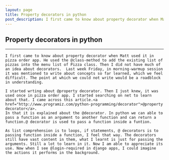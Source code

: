 ```yaml
---
layout: page
title: Property decorators in python
post_description: I first came to know about property decorator when Matt used it in pizza order app. He used the ...
---
```


<div class="post">
    <h2>
        Property decorators in python
    </h2>
    <hr>

    I first came to know about property decorator when Matt used it in pizza order app. He used the @class-method to add the existing list of pizzas into the menu list of Pizza class. Then I did not have much of an idea about decorators.  Last week Friday, in morning-warmup session it was mentioned to write about concepts so far learned, which we feel difficult. The point at which we could not write would be a roadblock in understanding. 

    I started wrting about @property decorator. Then I just knew, it was used once in pizza order app. I started searching on net to learn about that. I came across this article.<a href="http://www.programiz.com/python-programming/decorator">@property decorator</a>.
    In that it is explained about the @decorator. In python we can able to pass a function as an argument to another function and can return a function.@ decorator is used to pass a function inside a funtion.

    As list comprehension is to loops, if statements, @ decorators is to passing function inside a function, I feel that way. The decorators still have vast content in them, what I learnt is just for passing the arguments. Still a lot to learn in it. Now I am able to appreciate its use. Now when I see @login-required in django apps, I could imagine the actions it performs in the background. 
</div>


